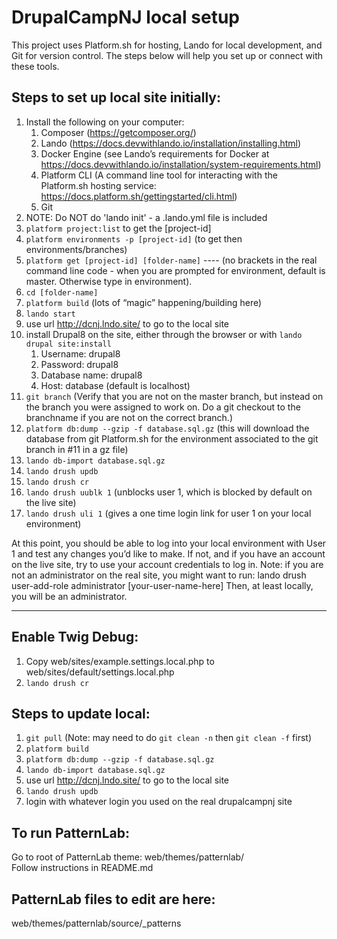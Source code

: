 #  DrupalCampNJ local setup

This project uses Platform.sh for hosting, Lando for local development, and Git for version control. The steps below will help you set up or connect with these tools.

## Steps to set up local site initially:  
1. Install the following on your computer:
    1. Composer (https://getcomposer.org/)
    2. Lando (https://docs.devwithlando.io/installation/installing.html)
    3. Docker Engine (see Lando’s requirements for Docker at https://docs.devwithlando.io/installation/system-requirements.html)
    4. Platform CLI (A command line tool for interacting with the Platform.sh hosting service: https://docs.platform.sh/gettingstarted/cli.html)
    5. Git
2. NOTE: Do NOT do 'lando init' - a .lando.yml file is included
3. `platform project:list` to get the [project-id]  
4. `platform environments -p [project-id]` (to get then environments/branches)
5. `platform get [project-id] [folder-name]` ---- (no brackets in the real command line code -
when you are prompted for environment, default is master. Otherwise type in environment).
6. `cd [folder-name]`
7. `platform build` (lots of “magic” happening/building here)
8. `lando start`
9. use url http://dcnj.lndo.site/ to go to the local site
10. install Drupal8 on the site, either through the browser or with `lando drupal site:install`
    1. Username: drupal8
    2. Password: drupal8
    3. Database name: drupal8
    4. Host: database (default is localhost)
11. `git branch` (Verify that you are not on the master branch, but instead on the branch you were assigned to work on. Do a git checkout to the branchname if you are not on the correct branch.)
12. `platform db:dump --gzip -f database.sql.gz` (this will download the database from git Platform.sh for the environment associated to the git branch in #11 in a gz file)
13. `lando db-import database.sql.gz`
14. `lando drush updb`
15. `lando drush cr`
16. `lando drush uublk 1` (unblocks user 1, which is blocked by default on the live site)
17. `lando drush uli 1` (gives a one time login link for user 1 on your local environment)

At this point, you should be able to log into your local environment with User 1 and test any changes you’d like to make. If not, and if you have an account on the live site, try to use your account credentials to log in. Note: if you are not an administrator on the real site, you might want to run: lando drush user-add-role administrator [your-user-name-here]
Then, at least locally, you will be an administrator.

---

## Enable Twig Debug:
1. Copy web/sites/example.settings.local.php to web/sites/default/settings.local.php
2. `lando drush cr`

## Steps to update local:
1. `git pull` (Note: may need to do `git clean -n` then `git clean -f` first)
2. `platform build`
3. `platform db:dump --gzip -f database.sql.gz`
4. `lando db-import database.sql.gz`
5. use url http://dcnj.lndo.site/ to go to the local site
6. `lando drush updb`
7. login with whatever login you used on the real drupalcampnj site

## To run PatternLab:
Go to root of PatternLab theme: web/themes/patternlab/  
Follow instructions in README.md

## PatternLab files to edit are here:
web/themes/patternlab/source/_patterns
